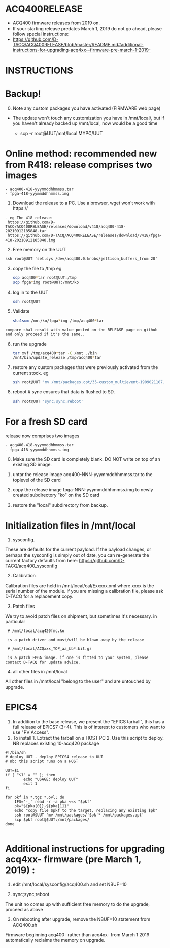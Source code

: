 # ACQ400RELEASE
- ACQ400 firmware releases from 2019 on. 
- If your starting release predates March 1, 2019 do not go ahead, please follow special instructions:
- https://github.com/D-TACQ/ACQ400RELEASE/blob/master/README.md#additional-instructions-for-upgrading-acq4xx--firmware-pre-march-1-2019-

 # INSTRUCTIONS
   # Backup!
  0. Note any custom packages you have activated (FIRMWARE web page) 
  
  - The update won't touch any customization you have in /mnt/local/, but if you haven't already backed up /mnt/local, now would be a good time
   
    - scp -r root@UUT/mnt/local MYPC/UUT
    
   # Online method: recommended new from R418: release comprises two images
    - acq400-418-yyymmddhhmmss.tar
    - fpga-418-yyymmddhhmmss.img

  1. Download the release to a PC. Use a browser, wget won't work with https://
  
    - eg The 418 release:
     https://github.com/D-TACQ/ACQ400RELEASE/releases/download/v418/acq400-418-20210912185848.tar
     https://github.com/D-TACQ/ACQ400RELEASE/releases/download/v418/fpga-418-20210912185848.img

  2. Free memory on the UUT
  
    ssh root@UUT 'set.sys /dev/acq400.0.knobs/jettison_buffers_from 20'  

  3. copy the file to /tmp eg

        ```bash
        scp acq400*tar root@UUT:/tmp
        scp fpga*img root@UUT:/mnt/ko
        ```

  4. log in to the UUT

        ```bash
        ssh root@UUT
        ```

  5. Validate

        ```bash
        sha1sum /mnt/ko/fpga*img /tmp/acq400*tar
       ```

    compare sha1 result with value posted on the RELEASE page on github and only proceed if it's the same..

  6. run the upgrade

        ```bash
        tar xvf /tmp/acq400*tar -C /mnt ./bin
        /mnt/bin/update_release /tmp/acq400*tar
        ```

  7. restore any custom packages that were previously  activated from the current stock.  eg

        ```bash
        ssh root@UUT 'mv /mnt/packages.opt/35-custom_multievent-1909021107.tgz /mnt/packages'
        ```
  
  8. reboot  # sync ensures that data is flushed to SD.
 
        ```bash 
        ssh root@UUT 'sync;sync;reboot'
        ```
  
   # For a fresh SD card
  release now comprises two images
  
    - acq400-418-yyymmddhhmmss.tar
    - fpga-418-yyymmddhhmmss.img   

  0. Make sure the SD card is completely blank. DO NOT write on top of an existing SD image.
  
  1. untar the release image acq400-NNN-yyymmddhhmmss.tar to the toplevel of the SD card
 
  2. copy the release image fpga-NNN-yyymmddhhmmss.img to newly created subdirectory "ko" on the SD card

  3. restore the "local" subdirectory from backup.

 
   # Initialization files in /mnt/local
  
  1. sysconfig. 
  
These are defaults for the current payload. If the payload changes, or perhaps the sysconfig is simply out of date, you can re-generate the current factory defaults from here:
   https://github.com/D-TACQ/acq400_sysconfig

  2. Calibration
  
Calibration files are held in /mnt/local/cal/Exxxxx.xml where xxxx is the serial number of the module.
If you are missing a calibration file, please ask D-TACQ for a replacement copy.

  3. Patch files
  
We try to avoid patch files on shipment, but sometimes it's necessary. in particular

     # /mnt/local/acq420fmc.ko 
     
     is a patch driver and must/will be blown away by the release
     
     # /mnt/local/ACQxxx_TOP_aa_bb*.bit.gz 
     
     is a patch FPGA image. if one is fitted to your system, please contact D-TACQ for update advice.
     
  4. all other files in /mnt/local
  
All other files in /mnt/local "belong to the user" and are untouched by upgrade.

  # EPICS4
  1. In addition to the base release, we present the "EPICS tarball", this has a full release of EPICS7 (3+4). This is of interest to customers who want to use "PV Access". 
  2. To install
    1. Extract the tarball on a HOST PC
    2. Use this script to deploy. NB replaces existing 10-acq420 package
```
#!/bin/sh
# deploy UUT - deploy EPICS4 release to UUT
# nb: this script runs on a HOST

UUT=$1
if [ "$1" = "" ]; then
        echo "USAGE: deploy UUT"
        exit 1
fi

for pkf in *.tgz *.ovl; do
	IFS='-_' read -r -a pka <<< "$pkf"
	pk="${pka[0]}-${pka[1]}"
	echo "copy file $pkf to the target, replacing any existing $pk"
	ssh root@$UUT 'mv /mnt/packages/'$pk'* /mnt/packages.opt'
	scp $pkf root@$UUT:/mnt/packages/
done


```
 
 # Additional instructions for upgrading acq4xx- firmware (pre March 1, 2019) :
 
 1. edit /mnt/local/sysconfig/acq400.sh and set
NBUF=10

2. sync;sync;reboot

The unit no comes up with sufficient free memory to do the upgrade, proceed as above

3. On rebooting after upgrade, remove the NBUF=10 statement from ACQ400.sh

Firmware beginning acq400- rather than acq4xx- from March 1 2019 automatically reclaims the memory on upgrade.
  
  
